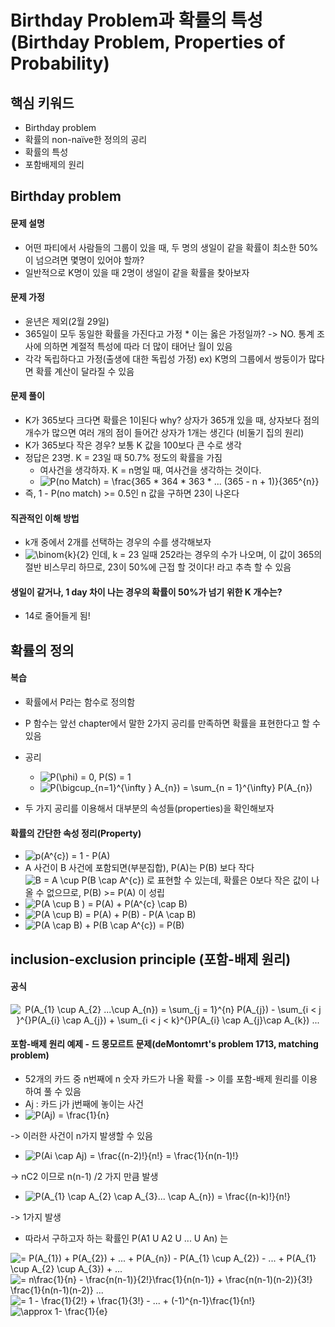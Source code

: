 
# Birthday Problem과 확률의 특성 (Birthday Problem, Properties of Probability)

## 핵심 키워드  
* Birthday problem
* 확률의 non-naïve한 정의의 공리
* 확률의 특성
* 포함배제의 원리

## Birthday problem

#### 문제 설명
* 어떤 파티에서 사람들의 그룹이 있을 때, 두 명의 생일이 같을 확률이 최소한 50%이 넘으려면 몇명이 있어야 할까?
* 일반적으로 K명이 있을 때 2명이 생일이 같을 확률을 찾아보자

#### 문제 가정
* 윤년은 제외(2월 29일)
* 365일이 모두 동일한 확률을 가진다고 가정
		* 이는 옳은 가정일까? -> NO. 통계 조사에 의하면 계절적 특성에 따라 더 많이 태어난 월이 있음
* 각각 독립하다고 가정(출생에 대한 독립성 가정)
ex) K명의 그룹에서 쌍둥이가 많다면 확률 계산이 달라질 수 있음

#### 문제 풀이
* K가 365보다 크다면 확률은 1이된다
why? 상자가 365개 있을 때, 상자보다 점의 개수가 많으면 여러 개의 점이 들어간 상자가 1개는 생긴다
(비둘기 집의 원리)
* K가 365보다 작은 경우?
보통 K 값을 100보다 큰 수로 생각
* 정답은 23명. K = 23일 때 50.7% 정도의 확률을 가짐
	* 여사건을 생각하자. K = n명일 때, 여사건을 생각하는 것이다.
	* <img src="https://latex.codecogs.com/gif.latex?P(no&space;Match)&space;=&space;\frac{365&space;*&space;364&space;*&space;363&space;*&space;...&space;(365&space;-&space;n&space;&plus;&space;1)}{365^{n}}" title="P(no Match) = \frac{365 * 364 * 363 * ... (365 - n + 1)}{365^{n}}" />
* 즉, 1 - P(no match) >= 0.5인 n 값을 구하면 23이 나온다

#### 직관적인 이해 방법
*  k개 중에서 2개를 선택하는 경우의 수를 생각해보자
* <img src="https://latex.codecogs.com/gif.latex?\binom{k}{2}" title="\binom{k}{2}" />  인데,
k = 23 일때 252라는 경우의 수가 나오며, 이 값이 365의 절반 비스무리 하므로, 23이 50%에 근접 할 것이다! 라고 추측 할 수 있음

#### 생일이 같거나, 1 day 차이 나는 경우의 확률이 50%가 넘기 위한 K 개수는?
* 14로 줄어들게 됨!

##  확률의 정의

#### 복습
* 확률에서 P라는 함수로 정의함
* P 함수는 앞선 chapter에서 말한 2가지 공리를 만족하면 확률을 표현한다고 할 수 있음

* 공리
  * <img src="https://latex.codecogs.com/gif.latex?P(\phi)&space;=&space;0,&space;P(S)&space;=&space;1" title="P(\phi) = 0, P(S) = 1" />
  * <img src="https://latex.codecogs.com/gif.latex?P(\bigcup_{n=1}^{\infty&space;}&space;A_{n})&space;=&space;\sum_{n&space;=&space;1}^{\infty}&space;P(A_{n})" title="P(\bigcup_{n=1}^{\infty } A_{n}) = \sum_{n = 1}^{\infty} P(A_{n})" />
* 두 가지 공리를 이용해서 대부분의 속성들(properties)을 확인해보자

#### 확률의 간단한 속성 정리(Property)
* <img src="https://latex.codecogs.com/gif.latex?p(A^{c})&space;=&space;1&space;-&space;P(A)" title="p(A^{c}) = 1 - P(A)" />
* A 사건이 B 사건에 포함되면(부분집합), P(A)는 P(B) 보다 작다
<img src="https://latex.codecogs.com/gif.latex?B&space;=&space;A&space;\cup&space;P(B&space;\cap&space;A^{c})" title="B = A \cup P(B \cap A^{c})" /> 로 표현할 수 있는데,  확률은 0보다 작은 값이 나올 수 없으므로, P(B) >= P(A) 이 성립
* <img src="https://latex.codecogs.com/gif.latex?P(A&space;\cup&space;B&space;)&space;=&space;P(A)&space;&plus;&space;P(A^{c}&space;\cap&space;B)" title="P(A \cup B ) = P(A) + P(A^{c} \cap B)" />
* <img src="https://latex.codecogs.com/gif.latex?P(A&space;\cup&space;B)&space;=&space;P(A)&space;&plus;&space;P(B)&space;-&space;P(A&space;\cap&space;B)" title="P(A \cup B) = P(A) + P(B) - P(A \cap B)" />
* <img src="https://latex.codecogs.com/gif.latex?P(A&space;\cap&space;B)&space;&plus;&space;P(B&space;\cap&space;A^{c})&space;=&space;P(B)" title="P(A \cap B) + P(B \cap A^{c}) = P(B)" />

## inclusion-exclusion principle (포함-배제 원리)

#### 공식
<p align="center"><img src="https://latex.codecogs.com/gif.latex?P(A_{1}&space;\cup&space;A_{2}&space;...\cup&space;A_{n})&space;=&space;\sum_{j&space;=&space;1}^{n}&space;P(A_{j})&space;-&space;\sum_{i&space;<&space;j&space;}^{}P(A_{i}&space;\cap&space;A_{j})&space;&plus;&space;\sum_{i&space;<&space;j&space;<&space;k}^{}P(A_{i}&space;\cap&space;A_{j}\cap&space;A_{k})&space;..." title="P(A_{1} \cup A_{2} ...\cup A_{n}) = \sum_{j = 1}^{n} P(A_{j}) - \sum_{i < j }^{}P(A_{i} \cap A_{j}) + \sum_{i < j < k}^{}P(A_{i} \cap A_{j}\cap A_{k}) ..." /></p>

#### 포함-배제 원리 예제 - 드 몽모르트 문제(deMontomrt's problem 1713, matching problem)
* 52개의 카드 중 n번째에 n 숫자 카드가 나올 확률
-> 이를 포함-배제 원리를 이용하여 풀 수 있음
* Aj :  카드 j가 j번째에 놓이는 사건
* <img src="https://latex.codecogs.com/gif.latex?P(Aj)&space;=&space;\frac{1}{n}" title="P(Aj) = \frac{1}{n}" />
-> 이러한 사건이 n가지 발생할 수 있음
 * <img src="https://latex.codecogs.com/gif.latex?P(Ai&space;\cap&space;Aj)&space;=&space;\frac{(n-2)!}{n!}&space;=&space;\frac{1}{n(n-1)!}" title="P(Ai \cap Aj) = \frac{(n-2)!}{n!} = \frac{1}{n(n-1)!}" />
 -> nC2 이므로 n(n-1) /2 가지 만큼 발생
* <img src="https://latex.codecogs.com/gif.latex?P(A_{1}&space;\cap&space;A_{2}&space;\cap&space;A_{3}...&space;\cap&space;A_{n})&space;=&space;\frac{(n-k)!}{n!}" title="P(A_{1} \cap A_{2} \cap A_{3}... \cap A_{n}) = \frac{(n-k)!}{n!}" />
-> 1가지 발생

* 따라서 구하고자 하는 확률인 P(A1 U A2 U ... U An) 는
<img src="https://latex.codecogs.com/gif.latex?=&space;P(A_{1})&space;&plus;&space;P(A_{2})&space;&plus;&space;...&space;&plus;&space;P(A_{n})&space;-&space;P(A_{1}&space;\cup&space;A_{2})&space;-&space;...&space;&plus;&space;P(A_{1}&space;\cup&space;A_{2}&space;\cup&space;A_{3})&space;&plus;&space;..." title="= P(A_{1}) + P(A_{2}) + ... + P(A_{n}) - P(A_{1} \cup A_{2}) - ... + P(A_{1} \cup A_{2} \cup A_{3}) + ..." />
<img src="https://latex.codecogs.com/gif.latex?=&space;n\frac{1}{n}&space;-&space;\frac{n(n-1)}{2!}\frac{1}{n(n-1)}&space;&plus;&space;\frac{n(n-1)(n-2)}{3!}&space;\frac{1}{n(n-1)(n-2)}&space;..." title="= n\frac{1}{n} - \frac{n(n-1)}{2!}\frac{1}{n(n-1)} + \frac{n(n-1)(n-2)}{3!} \frac{1}{n(n-1)(n-2)} ..." />
<img src="https://latex.codecogs.com/gif.latex?=&space;1&space;-&space;\frac{1}{2!}&space;&plus;&space;\frac{1}{3!}&space;-&space;...&space;&plus;&space;(-1)^{n-1}\frac{1}{n!}" title="= 1 - \frac{1}{2!} + \frac{1}{3!} - ... + (-1)^{n-1}\frac{1}{n!}" />
<img src="https://latex.codecogs.com/gif.latex?\approx&space;1-&space;\frac{1}{e}" title="\approx 1- \frac{1}{e}" />
